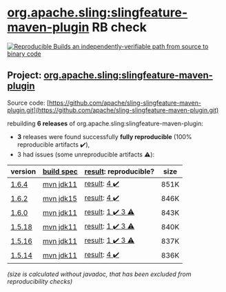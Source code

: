 [org.apache.sling:slingfeature-maven-plugin](https://search.maven.org/artifact/org.apache.sling/slingfeature-maven-plugin/) RB check
=======

[![Reproducible Builds](https://reproducible-builds.org/images/logos/rb.svg) an independently-verifiable path from source to binary code](https://reproducible-builds.org/)

## Project: [org.apache.sling:slingfeature-maven-plugin](https://search.maven.org/artifact/org.apache.sling/slingfeature-maven-plugin/)

Source code: [https://github.com/apache/sling-slingfeature-maven-plugin.git](https://github.com/apache/sling-slingfeature-maven-plugin.git)

rebuilding **6 releases** of org.apache.sling:slingfeature-maven-plugin:
- **3** releases were found successfully **fully reproducible** (100% reproducible artifacts :heavy_check_mark:),
- 3 had issues (some unreproducible artifacts :warning:):

| version | [build spec](/BUILDSPEC.md) | [result](https://reproducible-builds.org/docs/jvm/): reproducible? | size |
| -- | --------- | ------ | -- |
| [1.6.4](https://search.maven.org/artifact/org.apache.sling/slingfeature-maven-plugin/1.6.4/pom) | [mvn jdk11](slingfeature-maven-plugin-1.6.4.buildspec) | [result](slingfeature-maven-plugin-1.6.4.buildinfo): [4 :heavy_check_mark: ](slingfeature-maven-plugin-1.6.4.buildcompare) | 851K |
| [1.6.2](https://search.maven.org/artifact/org.apache.sling/slingfeature-maven-plugin/1.6.2/pom) | [mvn jdk15](slingfeature-maven-plugin-1.6.2.buildspec) | [result](slingfeature-maven-plugin-1.6.2.buildinfo): [4 :heavy_check_mark: ](slingfeature-maven-plugin-1.6.2.buildcompare) | 846K |
| [1.6.0](https://search.maven.org/artifact/org.apache.sling/slingfeature-maven-plugin/1.6.0/pom) | [mvn jdk11](slingfeature-maven-plugin-1.6.0.buildspec) | [result](slingfeature-maven-plugin-1.6.0.buildinfo): [1 :heavy_check_mark:  3 :warning:](slingfeature-maven-plugin-1.6.0.buildcompare) | 843K |
| [1.5.18](https://search.maven.org/artifact/org.apache.sling/slingfeature-maven-plugin/1.5.18/pom) | [mvn jdk11](slingfeature-maven-plugin-1.5.18.buildspec) | [result](slingfeature-maven-plugin-1.5.18.buildinfo): [1 :heavy_check_mark:  3 :warning:](slingfeature-maven-plugin-1.5.18.buildcompare) | 840K |
| [1.5.16](https://search.maven.org/artifact/org.apache.sling/slingfeature-maven-plugin/1.5.16/pom) | [mvn jdk11](slingfeature-maven-plugin-1.5.16.buildspec) | [result](slingfeature-maven-plugin-1.5.16.buildinfo): [1 :heavy_check_mark:  3 :warning:](slingfeature-maven-plugin-1.5.16.buildcompare) | 837K |
| [1.5.14](https://search.maven.org/artifact/org.apache.sling/slingfeature-maven-plugin/1.5.14/pom) | [mvn jdk11](slingfeature-maven-plugin-1.5.14.buildspec) | [result](slingfeature-maven-plugin-1.5.14.buildinfo): [4 :heavy_check_mark: ](slingfeature-maven-plugin-1.5.14.buildcompare) | 836K |

<i>(size is calculated without javadoc, that has been excluded from reproducibility checks)</i>
